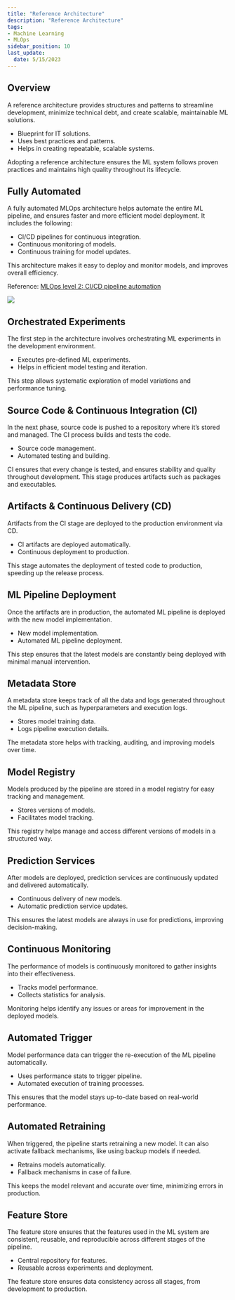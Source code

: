 ```yaml
---
title: "Reference Architecture"
description: "Reference Architecture"
tags: 
- Machine Learning
- MLOps
sidebar_position: 10
last_update:
  date: 5/15/2023
---
```


## Overview

A reference architecture provides structures and patterns to streamline development, minimize technical debt, and create scalable, maintainable ML solutions.

- Blueprint for IT solutions.
- Uses best practices and patterns.
- Helps in creating repeatable, scalable systems.

Adopting a reference architecture ensures the ML system follows proven practices and maintains high quality throughout its lifecycle.

## Fully Automated 

A fully automated MLOps architecture helps automate the entire ML pipeline, and ensures faster and more efficient model deployment. It includes the following:

- CI/CD pipelines for continuous integration.
- Continuous monitoring of models.
- Continuous training for model updates.

This architecture makes it easy to deploy and monitor models, and improves overall efficiency.

Reference: [MLOps level 2: CI/CD pipeline automation](https://cloud.google.com/architecture/mlops-continuous-delivery-and-automation-pipelines-in-machine-learning#mlops_level_2_cicd_pipeline_automation)

<div class="img-center"> 

![](/img/docs/Screenshot-2025-03-20-112424.png)

</div>


## Orchestrated Experiments

The first step in the architecture involves orchestrating ML experiments in the development environment. 

- Executes pre-defined ML experiments.
- Helps in efficient model testing and iteration.

This step allows systematic exploration of model variations and performance tuning.

## Source Code & Continuous Integration (CI)

In the next phase, source code is pushed to a repository where it’s stored and managed. The CI process builds and tests the code.

- Source code management.
- Automated testing and building.

CI ensures that every change is tested, and ensures stability and quality throughout development. This stage produces artifacts such as packages and executables.

## Artifacts & Continuous Delivery (CD)

Artifacts from the CI stage are deployed to the production environment via CD. 

- CI artifacts are deployed automatically.
- Continuous deployment to production.

This stage automates the deployment of tested code to production, speeding up the release process.

## ML Pipeline Deployment

Once the artifacts are in production, the automated ML pipeline is deployed with the new model implementation.

- New model implementation.
- Automated ML pipeline deployment.

This step ensures that the latest models are constantly being deployed with minimal manual intervention.

## Metadata Store

A metadata store keeps track of all the data and logs generated throughout the ML pipeline, such as hyperparameters and execution logs.

- Stores model training data.
- Logs pipeline execution details.

The metadata store helps with tracking, auditing, and improving models over time.

## Model Registry

Models produced by the pipeline are stored in a model registry for easy tracking and management.

- Stores versions of models.
- Facilitates model tracking.

This registry helps manage and access different versions of models in a structured way.

## Prediction Services

After models are deployed, prediction services are continuously updated and delivered automatically.

- Continuous delivery of new models.
- Automatic prediction service updates.

This ensures the latest models are always in use for predictions, improving decision-making.

## Continuous Monitoring

The performance of models is continuously monitored to gather insights into their effectiveness.

- Tracks model performance.
- Collects statistics for analysis.

Monitoring helps identify any issues or areas for improvement in the deployed models.

## Automated Trigger

Model performance data can trigger the re-execution of the ML pipeline automatically.

- Uses performance stats to trigger pipeline.
- Automated execution of training processes.

This ensures that the model stays up-to-date based on real-world performance.

## Automated Retraining

When triggered, the pipeline starts retraining a new model. It can also activate fallback mechanisms, like using backup models if needed.

- Retrains models automatically.
- Fallback mechanisms in case of failure.

This keeps the model relevant and accurate over time, minimizing errors in production.

## Feature Store

The feature store ensures that the features used in the ML system are consistent, reusable, and reproducible across different stages of the pipeline.

- Central repository for features.
- Reusable across experiments and deployment.

The feature store ensures data consistency across all stages, from development to production.